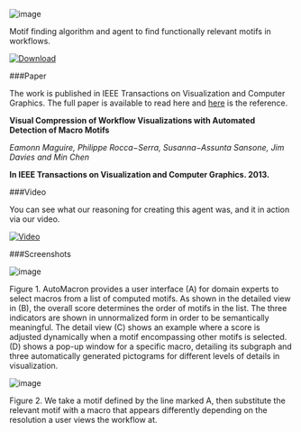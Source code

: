 ![image](http://antarcticdesign.files.wordpress.com/2013/10/logo.png?w=295)


Motif finding algorithm and agent to find functionally relevant motifs in workflows.


[![Download](https://antarcticdesign.files.wordpress.com/2013/10/download2.png)](https://github.com/ISA-agents/Automacron/releases/tag/1.0)

###Paper

The work is published in IEEE Transactions on Visualization and Computer Graphics. The full paper is available to read here and [here](http://www.oerc.ox.ac.uk/personal-pages/emaguire/AutoMacron.pdf) is the reference.


**Visual Compression of Workflow Visualizations with Automated Detection of Macro Motifs**

*Eamonn Maguire‚ Philippe Rocca−Serra‚ Susanna−Assunta Sansone‚ Jim Davies and Min Chen* 

**In IEEE Transactions on Visualization and Computer Graphics. 2013.**


###Video

You can see what our reasoning for creating this agent was, and it in action via our video.

[![Video](http://antarcticdesign.files.wordpress.com/2013/10/video.png?w=472)](https://vimeo.com/71495896)

###Screenshots

![image](https://antarcticdesign.files.wordpress.com/2013/10/ui.png?w=895)

Figure 1. AutoMacron provides a user interface (A) for domain experts to select macros from a list of computed motifs. As shown in the detailed view in (B), the overall score determines the order of motifs in the list. The three indicators are shown in unnormalized form in order to be semantically meaningful. The detail view (C) shows an example where a score is adjusted dynamically when a motif encompassing other motifs is selected. (D) shows a pop-up window for a specific macro, detailing its subgraph and three automatically generated pictograms for different levels of details in visualization.


![image](http://antarcticdesign.files.wordpress.com/2013/10/compression.png?w=895)

Figure 2. We take a motif defined by the line marked A, then substitute the relevant motif with a macro that appears differently depending on the resolution a user views the workflow at.
